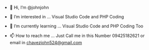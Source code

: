 - 👋 Hi, I’m @johnjohn
- 👀 I’m interested in ... Visual Studio Code and PHP Coding
- 🌱 I’m currently learning ... Visual Studio Code and PHP Coding Too

- 📫 How to reach me ...
Just Call me in this Number 09425182621 or email in chavezjohn524@gmail.com
<!---
JohnDiv1517/JohnDiv1517 is a ✨ special ✨ repository because its `README.md` (this file) appears on your GitHub profile.
You can click the Preview link to take a look at your changes.
--->

